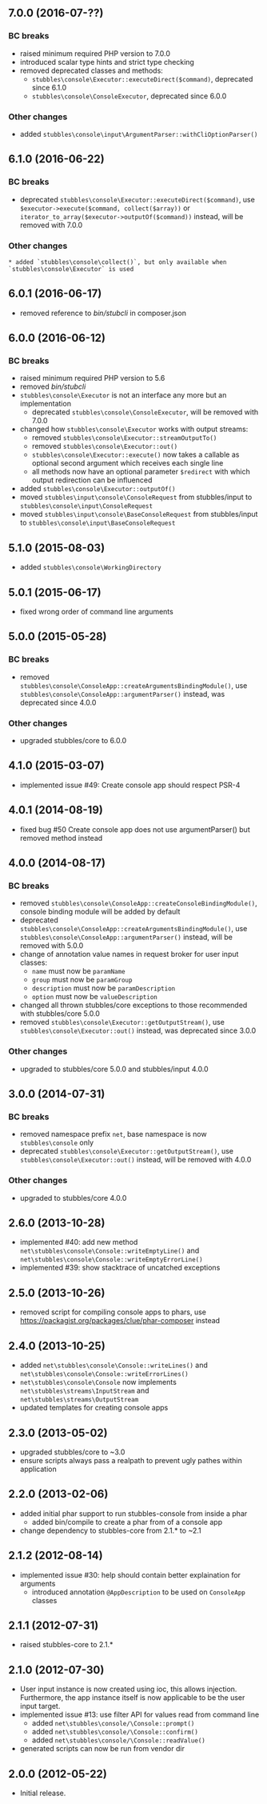 7.0.0 (2016-07-??)
------------------

### BC breaks

  * raised minimum required PHP version to 7.0.0
  * introduced scalar type hints and strict type checking
  * removed deprecated classes and methods:
    * `stubbles\console\Executor::executeDirect($command)`, deprecated since 6.1.0
    * `stubbles\console\ConsoleExecutor`, deprecated since 6.0.0


### Other changes

  * added `stubbles\console\input\ArgumentParser::withCliOptionParser()`


6.1.0 (2016-06-22)
------------------

### BC breaks

  * deprecated `stubbles\console\Executor::executeDirect($command)`, use `$executor->execute($command, collect($array))` or `iterator_to_array($executor->outputOf($command))` instead, will be removed with 7.0.0


### Other changes

    * added `stubbles\console\collect()`, but only available when `stubbles\console\Executor` is used


6.0.1 (2016-06-17)
------------------

 * removed reference to _bin/stubcli_ in composer.json


6.0.0 (2016-06-12)
------------------

### BC breaks

  * raised minimum required PHP version to 5.6
  * removed _bin/stubcli_
  * `stubbles\console\Executor` is not an interface any more but an implementation
    * deprecated `stubbles\console\ConsoleExecutor`, will be removed with 7.0.0
  * changed how `stubbles\console\Executor` works with output streams:
    * removed `stubbles\console\Executor::streamOutputTo()`
    * removed `stubbles\console\Executor::out()`
    * `stubbles\console\Executor::execute()` now takes a callable as optional second argument which receives each single line
    * all methods now have an optional parameter `$redirect` with which output redirection can be influenced
  * added `stubbles\console\Executor::outputOf()`
  * moved `stubbles\input\console\ConsoleRequest` from stubbles/input to `stubbles\console\input\ConsoleRequest`
  * moved `stubbles\input\console\BaseConsoleRequest` from stubbles/input to `stubbles\console\input\BaseConsoleRequest`


5.1.0 (2015-08-03)
------------------

  * added `stubbles\console\WorkingDirectory`


5.0.1 (2015-06-17)
------------------

  * fixed wrong order of command line arguments


5.0.0 (2015-05-28)
------------------

### BC breaks

  * removed `stubbles\console\ConsoleApp::createArgumentsBindingModule()`, use `stubbles\console\ConsoleApp::argumentParser()` instead, was deprecated since 4.0.0

### Other changes

  * upgraded stubbles/core to 6.0.0


4.1.0 (2015-03-07)
------------------

  * implemented issue #49: Create console app should respect PSR-4


4.0.1 (2014-08-19)
------------------

  * fixed bug #50 Create console app does not use argumentParser() but removed method instead


4.0.0 (2014-08-17)
------------------

### BC breaks

  * removed `stubbles\console\ConsoleApp::createConsoleBindingModule()`, console binding module will be added by default
  * deprecated `stubbles\console\ConsoleApp::createArgumentsBindingModule()`, use `stubbles\console\ConsoleApp::argumentParser()` instead, will be removed with 5.0.0
  * change of annotation value names in request broker for user input classes:
    * `name` must now be `paramName`
    * `group` must now be `paramGroup`
    * `description` must now be `paramDescription`
    * `option` must now be `valueDescription`
  * changed all thrown stubbles/core exceptions to those recommended with stubbles/core 5.0.0
  * removed `stubbles\console\Executor::getOutputStream()`, use `stubbles\console\Executor::out()` instead, was deprecated since 3.0.0


### Other changes

  * upgraded to stubbles/core 5.0.0 and stubbles/input 4.0.0


3.0.0 (2014-07-31)
------------------

### BC breaks

  * removed namespace prefix `net`, base namespace is now `stubbles\console` only
  * deprecated `stubbles\console\Executor::getOutputStream()`, use `stubbles\console\Executor::out()` instead, will be removed with 4.0.0

### Other changes

  * upgraded to stubbles/core 4.0.0


2.6.0 (2013-10-28)
------------------

  * implemented #40: add new method `net\stubbles\console\Console::writeEmptyLine()` and `net\stubbles\console\Console::writeEmptyErrorLine()`
  * implemented #39: show stacktrace of uncatched exceptions


2.5.0 (2013-10-26)
------------------

  * removed script for compiling console apps to phars, use https://packagist.org/packages/clue/phar-composer instead


2.4.0 (2013-10-25)
------------------

  * added `net\stubbles\console\Console::writeLines()` and `net\stubbles\console\Console::writeErrorLines()`
  * `net\stubbles\console\Console` now implements `net\stubbles\streams\InputStream` and `net\stubbles\streams\OutputStream`
  * updated templates for creating console apps


2.3.0 (2013-05-02)
------------------

  * upgraded stubbles/core to ~3.0
  * ensure scripts always pass a realpath to prevent ugly pathes within application


2.2.0 (2013-02-06)
------------------

  * added initial phar support to run stubbles-console from inside a phar
     * added bin/compile to create a phar from of a console app
  * change dependency to stubbles-core from 2.1.* to ~2.1


2.1.2 (2012-08-14)
------------------

  * implemented issue #30: help should contain better explaination for arguments
     * introduced annotation `@AppDescription` to be used on `ConsoleApp` classes


2.1.1 (2012-07-31)
------------------

  * raised stubbles-core to 2.1.*


2.1.0 (2012-07-30)
------------------

  * User input instance is now created using ioc, this allows injection. Furthermore, the app instance itself is now applicable to be the user input target.
  * implemented issue #13: use filter API for values read from command line
     * added `net\stubbles\console/\Console::prompt()`
     * added `net\stubbles\console/\Console::confirm()`
     * added `net\stubbles\console/\Console::readValue()`
  * generated scripts can now be run from vendor dir


2.0.0 (2012-05-22)
------------------

  * Initial release.
